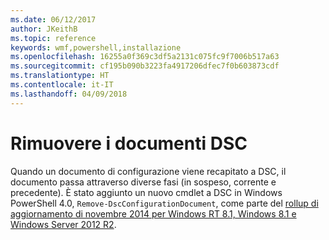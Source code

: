 ```yaml
---
ms.date: 06/12/2017
author: JKeithB
ms.topic: reference
keywords: wmf,powershell,installazione
ms.openlocfilehash: 16255a0f369c3df5a2131c075fc9f7006b517a63
ms.sourcegitcommit: cf195b090b3223fa4917206dfec7f0b603873cdf
ms.translationtype: HT
ms.contentlocale: it-IT
ms.lasthandoff: 04/09/2018
---
```

# <a name="remove-dsc-documents"></a>Rimuovere i documenti DSC

Quando un documento di configurazione viene recapitato a DSC, il documento passa attraverso diverse fasi (in sospeso, corrente e precedente). È stato aggiunto un nuovo cmdlet a DSC in Windows PowerShell 4.0, `Remove-DscConfigurationDocument`, come parte del [rollup di aggiornamento di novembre 2014 per Windows RT 8.1, Windows 8.1 e Windows Server 2012 R2](https://support.microsoft.com/kb/3000850).